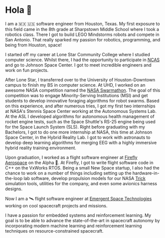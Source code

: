 # Hola 👋

I am a 🇲🇽 🇺🇸 software engineer from Houston, Texas. My first exposure to this field came in the 8th grade at Sharpstown Middle School where I took a robotics class. There I got to build LEGO Mindstorms robots and compete in San Antonio. That really sparked my passion for robotics, programming, and being from Houston, space!

I started off my career at Lone Star Community College where I studied computer science. Whilst there, I had the opportunity to participate in [NCAS](https://nasaostem.okstate.edu/legacy/alumni.html) and go to Johnson Space Center. I got to meet incredible engineers and work on fun projects.

After Lone Star, I transferred over to the University of Houston-Downtown campus to finish my BS in computer science. At UHD, I worked on an awesome NASA competition named the [NASA Swarmathon](http://nasaswarmathon.com). The goal of this competition was to engage Minority-Serving Institutions (MSI) and get students to develop innovative foraging algorithms for robot swarms. Based on this experience, and after numerous tries, I got my first two internships at NASA's Stennis Space Center working at the Autonomous Systems Lab. At the ASL I developed algorithms for autonomous health management of rocket engine tests, such as the Space Shuttle's RS-25 engine being used for the Space Launch System (SLS). Right before graduating with my Bachelors, I got to do one more internship at NASA, this time at Johnson Space Center, in the Hybrid Reality Lab. I got to work with astronauts to develop deep learning algorithms for merging EEG with a highly immersive hybrid reality training environment. 

Upon graduation, I worked as a flight software engineer at [Firefly Aerospace](https://firefly.com) on the Alpha 🚀. At Firefly, I got to write flight software code in C++ on the VxWorks RTOS. Being a small New Space startup, I also had the chance to work on a number of things including setting up the hardware-in-the-loop lab software, develop propulsion models for our NASA [Trick](https://github.com/nasa/trick) simulation tools, utilities for the company, and even some avionics harness designs.

Now I am a 🛰 flight software engineer at [Emergent Space Technologies](https://www.emergentspace.com/) working on cool spacecraft projects and missions.

I have a passion for embedded systems and reinforcement learning. My goal is to be able to advance the state-of-the-art in spacecraft autonomy by incorporating modern machine learning and reinforcement learning techniques on resource-constrained spacecraft.

